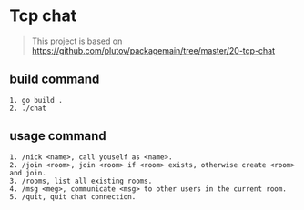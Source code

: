 # Tcp chat

> This project is based on https://github.com/plutov/packagemain/tree/master/20-tcp-chat

## build command

```
1. go build .
2. ./chat
```

## usage command

```
1. /nick <name>, call youself as <name>.
2. /join <room>, join <room> if <room> exists, otherwise create <room> and join.
3. /rooms, list all existing rooms.
4. /msg <meg>, communicate <msg> to other users in the current room.
5. /quit, quit chat connection.
```

